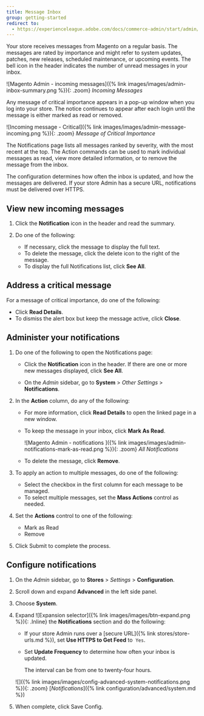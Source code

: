 ```yaml
---
title: Message Inbox
group: getting-started
redirect to:
  - https://experienceleague.adobe.com/docs/commerce-admin/start/admin/tools/admin-message-inbox.html
---
```


Your store receives messages from Magento on a regular basis. The messages are rated by importance and might refer to system updates, patches, new releases, scheduled maintenance, or upcoming events. The bell icon in the header indicates the number of unread messages in your inbox.

![Magento Admin - incoming messages]({% link images/images/admin-inbox-summary.png %}){: .zoom}
_Incoming Messages_

Any message of critical importance appears in a pop-up window when you log into your store. The notice continues to appear after each login until the message is either marked as read or removed.

![Incoming message - Critical]({% link images/images/admin-message-incoming.png %}){: .zoom}
_Message of Critical Importance_

The Notifications page lists all messages ranked by severity, with the most recent at the top. The Action commands can be used to mark individual messages as read, view more detailed information, or to remove the message from the inbox.

The configuration determines how often the inbox is updated, and how the messages are delivered. If your store Admin has a secure URL, notifications must be delivered over HTTPS.

## View new incoming messages

1. Click the **Notification** icon in the header and read the summary.

1. Do one of the following:

   - If necessary, click the message to display the full text.
   - To delete the message, click the delete icon to the right of the message.
   - To display the full Notifications list, click **See All**.

## Address a critical message

For a message of critical importance, do one of the following:

- Click **Read Details**.
- To dismiss the alert box but keep the message active, click **Close**.

## Administer your notifications

1. Do one of the following to open the Notifications page:

   - Click the **Notification** icon in the header. If there are one or more new messages displayed, click **See All**.

   - On the _Admin_ sidebar, go to **System** > _Other Settings_ > **Notifications**.

1. In the **Action** column, do any of the following:

   - For more information, click **Read Details** to open the linked page in a new window.

   - To keep the message in your inbox, click **Mark As Read**.

        ![Magento Admin - notifications ]({% link images/images/admin-notifications-mark-as-read.png %}){: .zoom}
        _All Notifications_

   - To delete the message, click **Remove**.

1. To apply an action to multiple messages, do one of the following:

   - Select the checkbox in the first column for each message to be managed.
   - To select multiple messages, set the **Mass Actions** control as needed.

1. Set the **Actions** control to one of the following:

   - Mark as Read
   - Remove

1. Click <span class="btn">Submit</span> to complete the process.

## Configure notifications

1. On the _Admin_ sidebar, go to **Stores** > _Settings_ > **Configuration**.

1. Scroll down and expand **Advanced** in the left side panel.

1. Choose **System**.

1. Expand ![Expansion selector]({% link images/images/btn-expand.png %}){: .Inline} the **Notifications** section and do the following:

   - If your store Admin runs over a [secure URL]({% link stores/store-urls.md %}), set **Use HTTPS to Get Feed** to  `Yes`.

   - Set **Update Frequency** to determine how often your inbox is updated.

      The interval can be from one to twenty-four hours.

   ![]({% link images/images/config-advanced-system-notifications.png %}){: .zoom}
   [_Notifications_]({% link configuration/advanced/system.md %})

1. When complete, click <span class="btn">Save Config</span>.
